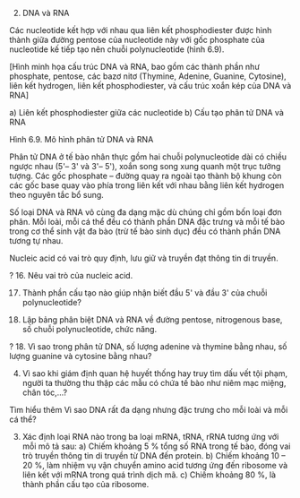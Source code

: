 2. DNA và RNA

Các nucleotide kết hợp với nhau qua liên kết phosphodiester được hình thành giữa đường pentose của nucleotide này với gốc phosphate của nucleotide kế tiếp tạo nên chuỗi polynucleotide (hình 6.9).

[Hình minh họa cấu trúc DNA và RNA, bao gồm các thành phần như phosphate, pentose, các bazơ nitơ (Thymine, Adenine, Guanine, Cytosine), liên kết hydrogen, liên kết phosphodiester, và cấu trúc xoắn kép của DNA và RNA]

a) Liên kết phosphodiester giữa các nucleotide
b) Cấu tạo phân tử DNA và RNA

Hình 6.9. Mô hình phân tử DNA và RNA

Phân tử DNA ở tế bào nhân thực gồm hai chuỗi polynucleotide dài có chiều ngược nhau (5'– 3' và 3'– 5'), xoắn song song xung quanh một trục tưởng tượng. Các gốc phosphate – đường quay ra ngoài tạo thành bộ khung còn các gốc base quay vào phía trong liên kết với nhau bằng liên kết hydrogen theo nguyên tắc bổ sung.

Số loại DNA và RNA vô cùng đa dạng mặc dù chúng chỉ gồm bốn loại đơn phân. Mỗi loài, mỗi cá thể đều có thành phần DNA đặc trưng và mỗi tế bào trong cơ thể sinh vật đa bào (trừ tế bào sinh dục) đều có thành phần DNA tương tự nhau.

Nucleic acid có vai trò quy định, lưu giữ và truyền đạt thông tin di truyền.

? 16. Nêu vai trò của nucleic acid.

17. Thành phần cấu tạo nào giúp nhận biết đầu 5' và đầu 3' của chuỗi polynucleotide?

2. Lập bảng phân biệt DNA và RNA về đường pentose, nitrogenous base, số chuỗi polynucleotide, chức năng.

? 18. Vì sao trong phân tử DNA, số lượng adenine và thymine bằng nhau, số lượng guanine và cytosine bằng nhau?

4. Vì sao khi giám định quan hệ huyết thống hay truy tìm dấu vết tội phạm, người ta thường thu thập các mẫu có chứa tế bào như niêm mạc miệng, chân tóc,...?

Tìm hiểu thêm
Vì sao DNA rất đa dạng nhưng đặc trưng cho mỗi loài và mỗi cá thể?

3. Xác định loại RNA nào trong ba loại mRNA, tRNA, rRNA tương ứng với mỗi mô tả sau:
a) Chiếm khoảng 5 % tổng số RNA trong tế bào, đóng vai trò truyền thông tin di truyền từ DNA đến protein.
b) Chiếm khoảng 10 – 20 %, làm nhiệm vụ vận chuyển amino acid tương ứng đến ribosome và liên kết với mRNA trong quá trình dịch mã.
c) Chiếm khoảng 80 %, là thành phần cấu tạo của ribosome.